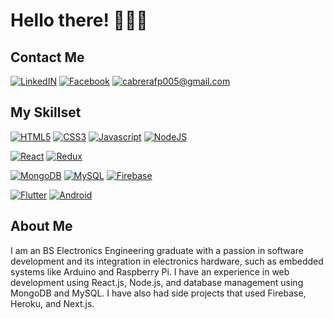 # Hello there! 👋👋👋
## Contact Me
<a href="https://linkedin.com/in/cabrerafd">![LinkedIN](https://img.shields.io/badge/LinkedIN-%230077B5.svg?&style=flat&logo=LinkedIN&logoColor=white)</a>
<a href="https://facebook.com/cabrerafd">![Facebook](https://img.shields.io/badge/Facebook-%231877F2.svg?&style=flat&logo=Facebook&logoColor=white)</a>
<a href="mailto:cabrerafp005@gmail.com">![cabrerafp005@gmail.com](https://img.shields.io/badge/cabrerafp005@gmail.com-%23D14836.svg?&style=flat&logo=Gmail&logoColor=white)</a>


## My Skillset

<a href="">![HTML5](https://img.shields.io/badge/HTML5-%23E34F26.svg?&style=for-the-badge&logo=HTML5&logoColor=white)</a>
<a href="">![CSS3](https://img.shields.io/badge/CSS3-%231572B6.svg?&style=for-the-badge&logo=CSS3&logoColor=white)</a>
<a href="">![Javascript](https://img.shields.io/badge/Javascript-%23F7DF1E.svg?&style=for-the-badge&logo=Javascript&logoColor=black)</a>
<a href="">![NodeJS](https://img.shields.io/badge/NodeJs-%23339933.svg?&style=for-the-badge&logo=Node.js&logoColor=white)</a>

<a href="">![React](https://img.shields.io/badge/React-%2361DAFB.svg?&style=for-the-badge&logo=React&logoColor=white)</a>
<a href="">![Redux](https://img.shields.io/badge/Redux-%23764ABC.svg?&style=for-the-badge&logo=Redux&logoColor=white)</a>

<a href="">![MongoDB](https://img.shields.io/badge/MongoDB-%2347A248.svg?&style=for-the-badge&logo=MongoDB&logoColor=white)</a>
<a href="">![MySQL](https://img.shields.io/badge/MySQL-%234479A1.svg?&style=for-the-badge&logo=MySQL&logoColor=black)</a>
<a href="">![Firebase](https://img.shields.io/badge/Firebase-%23FFCA28.svg?&style=for-the-badge&logo=Firebase&logoColor=white)</a>

<a href="">![Flutter](https://img.shields.io/badge/Flutter-%2302569B.svg?&style=for-the-badge&logo=Flutter&logoColor=white)</a>
<a href="">![Android](https://img.shields.io/badge/Android-%233DDC84.svg?&style=for-the-badge&logo=Android&logoColor=white)</a>

## About Me
I am an BS Electronics Engineering graduate with a passion in software development and its integration in electronics hardware, such as embedded systems like Arduino and Raspberry Pi. I have an experience in web development using React.js, Node.js, and database management using MongoDB and MySQL. I have also had side projects that used Firebase, Heroku, and Next.js.
